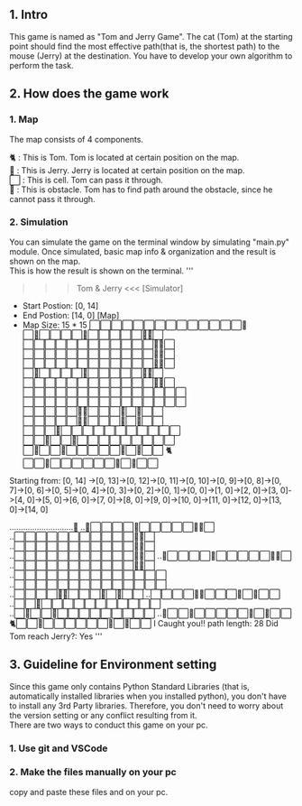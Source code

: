 ## 1. Intro
This game is named as "Tom and Jerry Game". The cat (Tom) at the starting point should find the most effective path(that is, the shortest path) to the mouse (Jerry) at the destination. You have to develop your own algorithm to perform the task. 

## 2. How does the game work
### 1. Map  
The map consists of 4 components.  
  
🐈 : This is Tom. Tom is located at certain position on the map.  
🐀 : This is Jerry. Jerry is located at certain position on the map.  
⬜ : This is cell. Tom can pass it through.  
🔵 : This is obstacle. Tom has to find path around the obstacle, since he cannot pass it through.  

### 2. Simulation
You can simulate the game on the terminal window by simulating "main.py" module. Once simulated, basic map info & organization and the result is shown on the map.  
This is how the result is shown on the terminal. 
'''
  >>> Tom & Jerry <<< 
  [Simulator]
  - Start Postion: [0, 14]
  - End Postion: [14, 0]
  [Map]
  - Map Size: 15 * 15
  ⬜⬜⬜⬜⬜⬜⬜⬜⬜⬜⬜⬜⬜⬜🐀
  ⬜🔵⬜⬜⬜⬜🔵⬜⬜⬜⬜⬜🔵🔵⬜
  ⬜⬜⬜⬜⬜⬜⬜⬜⬜⬜⬜⬜🔵🔵⬜
  ⬜⬜⬜⬜⬜⬜⬜⬜⬜⬜⬜⬜🔵🔵⬜
  ⬜⬜⬜⬜⬜⬜⬜⬜⬜⬜⬜⬜🔵🔵⬜
  ⬜🔵⬜⬜⬜⬜🔵⬜⬜⬜⬜⬜🔵🔵⬜
  ⬜⬜⬜⬜⬜⬜⬜⬜⬜⬜⬜⬜🔵🔵⬜
  ⬜⬜⬜⬜⬜⬜⬜⬜⬜⬜⬜⬜⬜⬜⬜
  ⬜⬜⬜⬜⬜⬜⬜⬜⬜⬜⬜⬜⬜⬜⬜
  ⬜⬜⬜⬜⬜🔵🔵⬜⬜⬜🔵⬜🔵⬜⬜
  ⬜⬜⬜⬜⬜🔵🔵⬜⬜⬜🔵⬜🔵⬜⬜
  ⬜⬜⬜🔵⬜⬜⬜⬜⬜⬜⬜⬜⬜⬜⬜
  ⬜⬜🔵⬜⬜🔵⬜⬜⬜⬜⬜⬜⬜⬜⬜
  ⬜🔵⬜⬜🔵⬜⬜⬜⬜⬜🔵⬜🔵⬜⬜
  🐈⬜⬜🔵⬜⬜⬜⬜⬜⬜🔵⬜🔵⬜⬜

  Starting from: [0, 14]
  ->[0, 13]->[0, 12]->[0, 11]->[0, 10]->[0, 9]->[0, 8]->[0, 7]->[0, 6]->[0, 5]->[0, 4]->[0, 3]->[0, 2]->[0, 1]->[0, 
  0]->[1, 0]->[2, 0]->[3, 0]->[4, 0]->[5, 0]->[6, 0]->[7, 0]->[8, 0]->[9, 0]->[10, 0]->[11, 0]->[12, 0]->[13, 0]->[14, 0]

  ............................🐀
  ..🔵⬜⬜⬜⬜🔵⬜⬜⬜⬜⬜🔵🔵⬜
  ..⬜⬜⬜⬜⬜⬜⬜⬜⬜⬜⬜🔵🔵⬜
  ..⬜⬜⬜⬜⬜⬜⬜⬜⬜⬜⬜🔵🔵⬜
  ..⬜⬜⬜⬜⬜⬜⬜⬜⬜⬜⬜🔵🔵⬜
  ..🔵⬜⬜⬜⬜🔵⬜⬜⬜⬜⬜🔵🔵⬜
  ..⬜⬜⬜⬜⬜⬜⬜⬜⬜⬜⬜🔵🔵⬜
  ..⬜⬜⬜⬜⬜⬜⬜⬜⬜⬜⬜⬜⬜⬜
  ..⬜⬜⬜⬜⬜⬜⬜⬜⬜⬜⬜⬜⬜⬜
  ..⬜⬜⬜⬜🔵🔵⬜⬜⬜🔵⬜🔵⬜⬜
  ..⬜⬜⬜⬜🔵🔵⬜⬜⬜🔵⬜🔵⬜⬜
  ..⬜⬜🔵⬜⬜⬜⬜⬜⬜⬜⬜⬜⬜⬜
  ..⬜🔵⬜⬜🔵⬜⬜⬜⬜⬜⬜⬜⬜⬜
  ..🔵⬜⬜🔵⬜⬜⬜⬜⬜🔵⬜🔵⬜⬜
  🐈⬜⬜🔵⬜⬜⬜⬜⬜⬜🔵⬜🔵⬜⬜
  I Caught you!!
  path length: 28
  Did Tom reach Jerry?: Yes
'''
## 3. Guideline for Environment setting
Since this game only contains Python Standard Libraries (that is, automatically installed libraries when you installed python), you don't have to install any 3rd Party libraries. Therefore, you don't need to worry about the version setting or any conflict resulting from it.  
There are two ways to conduct this game on your pc.  
### 1. Use git and VSCode

### 2. Make the files manually on your pc  
copy and paste these files and on your pc.
